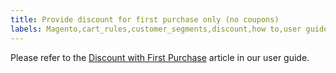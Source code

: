 ```yaml
---
title: Provide discount for first purchase only (no coupons)
labels: Magento,cart_rules,customer_segments,discount,how to,user guide,Adobe Commerce
---
```


Please refer to the [Discount with First Purchase](https://docs.magento.com/m2/ee/user_guide/marketing/price-rule-discount-first-purchase.html) article in our user guide.
